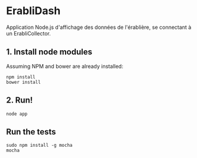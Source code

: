# ErabliDash

Application Node.js d'affichage des données de l'érablière, se connectant à un ErabliCollector.

## 1. Install node modules

Assuming NPM and bower are already installed:

    npm install
    bower install

## 2. Run!

    node app

## Run the tests

    sudo npm install -g mocha
    mocha
